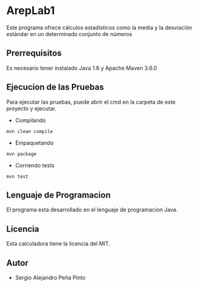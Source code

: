 # ArepLab1
Este programa ofrece cálculos estadísticos como la media y la desviación estándar en un determinado conjunto de números
## Prerrequisitos
Es necesario tener instalado Java 1.8 y Apache Maven 3.6.0
## Ejecucion de las Pruebas
Para ejecutar las pruebas, puede abrir el cmd en la carpeta de este proyecto y ejecutar.
* Compilando
```
mvn clean compile
```
* Empaquetando
```
mvn package
```
* Corriendo tests
```
mvn test
```

## Lenguaje de Programacion
El programa esta desarrollado en el lenguaje de programacion Java.

## Licencia
Esta calculadora tiene la licencia del MIT.

## Autor
- Sergio Alejandro Peña Pinto
